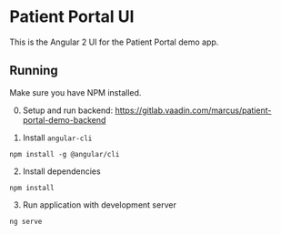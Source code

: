 # Patient Portal UI

This is the Angular 2 UI for the Patient Portal demo app. 

## Running

Make sure you have NPM installed. 

0. Setup and run backend: https://gitlab.vaadin.com/marcus/patient-portal-demo-backend

1. Install `angular-cli`

`npm install -g @angular/cli`

2. Install dependencies

`npm install`

3. Run application with development server

`ng serve`
